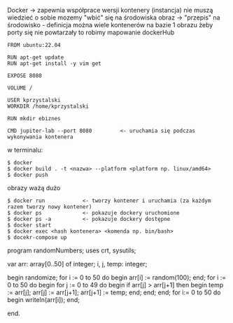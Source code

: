 Docker -> zapewnia współprace wersji
kontenery (instancja) nie muszą wiedzieć o sobie
mozemy "wbić" się na środowiska
obraz -> "przepis" na środowisko - definicja
można wiele kontenerów na bazie 1 obrazu
żeby porty się nie powtarzały to robimy mapowanie
dockerHub

```
FROM ubuntu:22.04

RUN apt-get update
RUN apt-get install -y vim get

EXPOSE 8080

VOLUME /

USER kprzystalski
WORKDIR /home/kprzystalski

RUN mkdir ebiznes

CMD jupiter-lab --port 8080         <- uruchamia się podczas wykonywania kontenera
```

w terminalu:
```
$ docker
$ docker build . -t <nazwa> --platform <platform np. linux/amd64>
$ docker push
```

obrazy ważą dużo

```
$ docker run            <- tworzy kontener i uruchamia (za każdym razem tworzy nowy kontener)
$ docker ps             <- pokazuje dockery uruchomione
$ docker ps -a          <- pokazuje dockery dostępne
$ docker start 
$ docker exec <hash kontenera> <komenda np. bin/bash>
$ docekr-compose up 
```



program randomNumbers;
uses crt, sysutils;

var
        arr: array[0..50] of integer;
        i, j, temp: integer;


begin
        randomize;
        for i := 0 to 50 do
               begin
                      arr[i] := random(100);
              end;
        for i := 0 to 50 do
              begin
                      for j := 0 to 49 do
                              begin
                                      if arr[j] > arr[j+1] then
                                              begin
                                                      temp := arr[j];
                                                      arr[j] := arr[j+1];
                                                      arr[j+1] := temp;
                                              end;
                              end;
              end;
        for i:= 0 to 50 do
              begin
                      writeln(arr[i]);
              end;

end.


